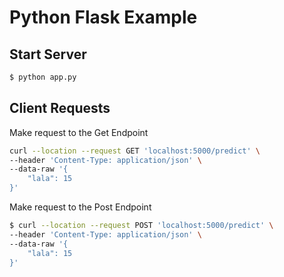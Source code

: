 # Python Flask Example

## Start Server 

```bash 
$ python app.py
```

## Client Requests


Make request to the Get Endpoint 

```bash 
curl --location --request GET 'localhost:5000/predict' \
--header 'Content-Type: application/json' \
--data-raw '{
	"lala": 15
}'
```


Make request to the Post Endpoint


```bash 
$ curl --location --request POST 'localhost:5000/predict' \
--header 'Content-Type: application/json' \
--data-raw '{
	"lala": 15
}'
```